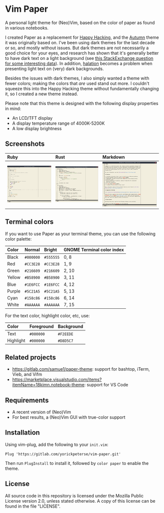 # Vim Paper

A personal light theme for (Neo)Vim, based on the color of paper as found in
various notebooks.

I created Paper as a replacement for [Happy
Hacking](https://gitlab.com/yorickpeterse/happy_hacking.vim), and the
[Autumn](https://gitlab.com/yorickpeterse/Autumn.vim) theme it was originally
based on. I've been using dark themes for the last decade or so, and mostly
without issues. But dark themes are not necessarily a good choice for your eyes,
and research has shown that it's generally better to have dark text on a light
background (see [this StackExchange question for some interesting
data](https://ux.stackexchange.com/questions/53264/dark-or-white-color-theme-is-better-for-the-eyes)).
In addition, [halation](https://en.wiktionary.org/wiki/halation) becomes a
problem when presenting light text on (very) dark backgrounds.

Besides the issues with dark themes, I also simply wanted a theme with fewer
colors; making the colors that _are_ used stand out more. I couldn't squeeze
this into the Happy Hacking theme without fundamentally changing it, so I
created a new theme instead.

Please note that this theme is designed with the following display properties in
mind:

* An LCD/TFT display
* A display temperature range of 4000K-5200K
* A low display brightness

## Screenshots

| Ruby                          | Rust                          | Markdown
|:------------------------------|:------------------------------|:-------------
| ![Ruby](screenshots/ruby.png) | ![Rust](screenshots/rust.png) | ![Markdown](screenshots/markdown.png)


## Terminal colors

If you want to use Paper as your terminal theme, you can use the following color
palette:

| Color   | Normal    | Bright    | GNOME Terminal color index
|:--------|:----------|:----------|:--------------------------
| Black   | `#000000` | `#555555` | 0, 8
| Red     | `#CC3E28` | `#CC3E28` | 1, 9
| Green   | `#216609` | `#216609` | 2, 10
| Yellow  | `#B58900` | `#B58900` | 3, 11
| Blue    | `#1E6FCC` | `#1E6FCC` | 4, 12
| Purple  | `#5C21A5` | `#5C21A5` | 5, 13
| Cyan    | `#158c86` | `#158c86` | 6, 14
| White   | `#AAAAAA` | `#AAAAAA` | 7, 15

For the text color, highlight color, etc, use:

| Color     | Foreground | Background
|:----------|:-----------|:------------
| Text      | `#000000`  | `#F2EEDE`
| Highlight | `#000000`  | `#D8D5C7`

## Related projects

- https://gitlab.com/samue1/paper-theme: support for bashtop, iTerm, Vieb, and
  Vifm
- https://marketplace.visualstudio.com/items?itemName=18kimn.notebook-theme:
  support for VS Code

## Requirements

* A recent version of (Neo)Vim
* For best results, a (Neo)Vim GUI with true-color support

## Installation

Using vim-plug, add the following to your `init.vim`:

    Plug 'https://gitlab.com/yorickpeterse/vim-paper.git'

Then run `PlugInstall` to install it, followed by `color paper` to enable the
theme.

## License

All source code in this repository is licensed under the Mozilla Public License
version 2.0, unless stated otherwise. A copy of this license can be found in the
file "LICENSE".
